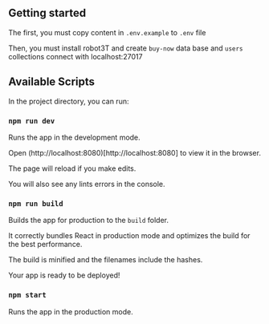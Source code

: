 ## Getting started

The first, you must copy content in `.env.example` to `.env` file

Then, you must install robot3T and create `buy-now` data base and `users` collections connect with localhost:27017


## Available Scripts

In the project directory, you can run:


### `npm run dev`

Runs the app in the development mode.

Open (http://localhost:8080)[http://localhost:8080] to view it in the browser.


The page will reload if you make edits.

You will also see any lints errors in the console.


### `npm run build`

Builds the app for production to the `build` folder.

It correctly bundles React in production mode and optimizes the build for the best performance.


The build is minified and the filenames include the hashes.

Your app is ready to be deployed!


### `npm start`

Runs the app in the production mode.



